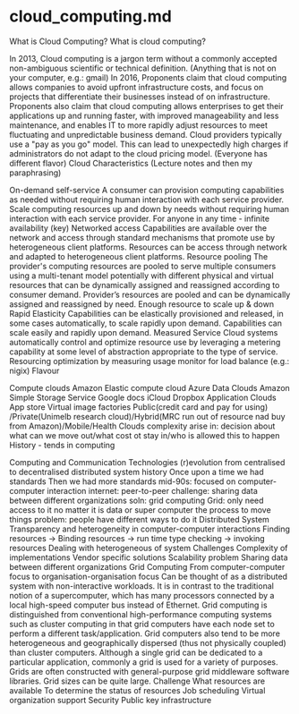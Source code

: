 # cloud_computing.md
What is Cloud Computing? 
What is cloud computing?

In 2013, Cloud computing is a jargon term without a commonly accepted non-ambiguous scientific or technical definition. (Anything that is not on your computer, e.g.: gmail)
In 2016, Proponents claim that cloud computing allows companies to avoid upfront infrastructure costs, and focus on projects that differentiate their businesses instead of on infrastructure. Proponents also claim that cloud computing allows enterprises to get their applications up and running faster, with improved manageability and less maintenance, and enables IT to more rapidly adjust resources to meet fluctuating and unpredictable business demand. Cloud providers typically use a "pay as you go" model. This can lead to unexpectedly high charges if administrators do not adapt to the cloud pricing model. (Everyone has different flavor)
Cloud Characteristics (Lecture notes and then my paraphrasing)

On-demand self-service
A consumer can provision computing capabilities as needed without requiring human interaction with each service provider.
Scale computing resources up and down by needs without requiring human interaction with each service provider.
For anyone in any time - infinite availability (key)
Networked access
Capabilities are available over the network and access through standard mechanisms that promote use by heterogeneous client platforms.
Resources can be access through network and adapted to heterogeneous client platforms.
Resource pooling
The provider's computing resources are pooled to serve multiple consumers using a multi-tenant model potentially with different physical and virtual resources that can be dynamically assigned and reassigned according to consumer demand.
Provider’s resources are pooled and can be dynamically assigned and reassigned by need.
Enough resource to scale up & down
Rapid Elasticity
Capabilities can be elastically provisioned and released, in some cases automatically, to scale rapidly upon demand.
Capabilities can scale easily and rapidly upon demand.
Measured Service
Cloud systems automatically control and optimize resource use by leveraging a metering capability at some level of abstraction appropriate to the type of service.
Resourcing optimization by measuring usage
monitor for load balance (e.g.: nigix)
Flavour

Compute clouds
Amazon Elastic compute cloud
Azure
Data Clouds
Amazon Simple Storage Service
Google docs
iCloud
Dropbox
Application Clouds
App store
Virtual image factories
Public(credit card and pay for using) /Private(Unimelb research cloud)/Hybrid(MRC run out of resource nad buy from Amazon)/Mobile/Health Clouds
complexity arise in: decision about what can we move out/what cost ot stay in/who is allowed this to happen
History - tends in computing

Computing and Communication Technologies (r)evolution
from centralised to decentralised
distributed system history
Once upon a time we had standards
Then we had more standards
mid-90s: focused on computer-computer interaction
internet: peer-to-peer
challenge: sharing data between different organizations
soln: grid computing
Grid: only need access to it no matter it is data or super computer the process to move things
problem: people have different ways to do it
Distributed System
Transparency and heterogeneity in computer-computer interactions
Finding resources -> Binding resources -> run time type checking -> invoking resources
Dealing with heterogeneous of system
Challenges
Complexity of implementations
Vendor specific solutions
Scalability problem
Sharing data between different organizations
Grid Computing
From computer-computer focus to organisation-organisation focus
Can be thought of as a distributed system with non-interactive workloads.
It is in contrast to the traditional notion of a supercomputer, which has many processors connected by a local high-speed computer bus instead of Ethernet.
Grid computing is distinguished from conventional high-performance computing systems such as cluster computing in that grid computers have each node set to perform a different task/application. Grid computers also tend to be more heterogeneous and geographically dispersed (thus not physically coupled) than cluster computers.
Although a single grid can be dedicated to a particular application, commonly a grid is used for a variety of purposes. Grids are often constructed with general-purpose grid middleware software libraries. Grid sizes can be quite large.
Challenge
What resources are available
To determine the status of resources
Job scheduling
Virtual organization support
Security
Public key infrastructure

